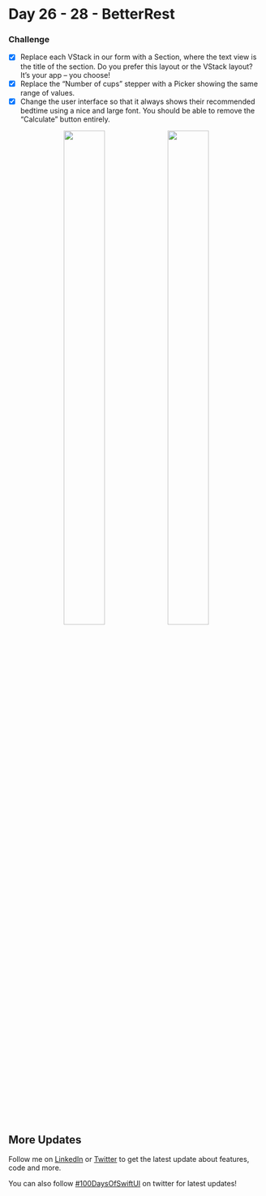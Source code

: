 # Day 26 - 28 - BetterRest

### Challenge
- [x] Replace each VStack in our form with a Section, where the text view is the title of the section. Do you prefer this layout or the VStack layout? It’s your app – you choose!
- [x] Replace the “Number of cups” stepper with a Picker showing the same range of values.
- [x] Change the user interface so that it always shows their recommended bedtime using a nice and large font. You should be able to remove the “Calculate” button entirely.

<p align="center">
  <img src="https://github.com/shankarmadeshvaran/100DaysOfSwiftUI/blob/master/BetterRest/ScreenShots/betterRest_Light.png" width="40%" height="50%"/>
   <img src="https://github.com/shankarmadeshvaran/100DaysOfSwiftUI/blob/master/BetterRest/ScreenShots/betterRest_Dark.png" width="40%" height="50%"/>
</p>


## More Updates
Follow me on [LinkedIn](https://linkedin.com/in/shankar-mathesh) or [Twitter](https://twitter.com/devinmaking) to get the latest update about features, code and more. 

You can also follow [#100DaysOfSwiftUI](https://twitter.com/hashtag/100DaysOfSwiftUI) on twitter for latest updates!

